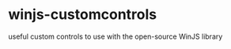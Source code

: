 winjs-customcontrols
====================

useful custom controls to use with the open-source WinJS library
